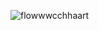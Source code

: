 
![flowwwcchhaart](https://user-images.githubusercontent.com/86227942/168442616-0cab450d-267f-45ed-87f0-9ff9b56eb6a0.png)
